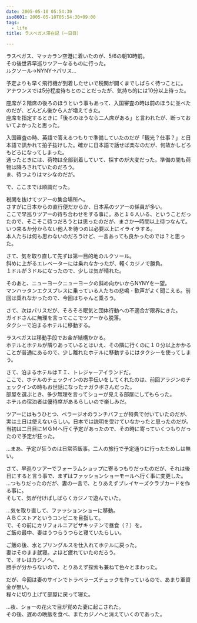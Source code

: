 ```yaml
---
date: 2005-05-10 05:54:30
iso8601: 2005-05-10T05:54:30+09:00
tags:
  - life
title: ラスベガス滞在記（一日目）

---
```


<div class="entry-body">
  <p>ラスベガス、マッカラン空港に着いたのが、5/6の朝10時前。<br />
    その後世界早巡りツアーなるものに行った。<br />
    ルクソール→NYNY→パリス…</p>

  <p>予定よりも早く飛行機が到着したせいで税関が開くまでしばらく待つことに。<br />
    アナウンスでは5分程度待ちとのことだったが、気持ち的には10分以上待った。</p>

  <p>座席が２階席の後ろのほうという事もあって、入国審査の時は前のほうに並べたのだが、どんどん後から人が増えてきた。<br />
    座席を指定するときに「後ろのほうなら二人席がある」と言われたが、断っておいてよかったと思った。</p>

  <p>入国審査の時、英語で答えるつもりで準備していたのだが「観光？仕事？」と日本語で訊かれて拍子抜けした。確かに日本語で話せば楽なのだが、何故かしどろもどろになってしまった。<br />
    通ったときには、荷物は全部到着していて、探すのが大変だった。準備の間も荷物は降ろされていたのだろう。<br />
    ま、待つよりはマシなのだが。</p>

  <p>で、ここまでは順調だった。</p>

  <p>税関を抜けてツアーの集合場所へ。<br />
    さすがに日本からの直行便だからか、日本系のツアーの係員が多い。<br />
    ここで早巡りツアーの待ち合わせをする事に。あと１６人いる、ということだったので、そこそこ待つだろうとは思ったのだが、まさか一時間以上待つなんて。<br />
    いつ来るか分からない他人を待つのは必要以上にイライラする。<br />
    本人たちは何も思わないのだろうけど、一言あっても良かったのでは？と思った。</p>

  <p>さて、気を取り直して先ずは第一目的地のルクソール。<br />
    斜めに上がるエレベーターには乗れなかったが、軽くカジノで勝負。<br />
    １ドルが３ドルになったので、少しは気が晴れた。</p>

  <p>そのあと、ニューヨークニューヨークの斜め向かいからNYNYを一望。<br />
    マンハッタンエクスプレスに乗っている人たちの悲鳴・歓声がよく聞こえる。前回は乗れなかったので、今回はちゃんと乗ろう。</p>

  <p>さて、次はパリスだが、そろそろ眠気と団体行動への不適合が限界にきた。<br />
    ガイドさんに無理を言ってここでツアーから脱落。<br />
    タクシーで泊まるホテルに移動する。</p>

  <p>ラスベガスは移動手段でお金が結構かかる。<br />
    ホテルとホテルが隣りあっているとはいえ、その隣に行くのに１０分以上かかることが普通にあるので、少し離れたホテルに移動するにはタクシーを使ってしまう。</p>

  <p>さて、泊まるホテルはＴＩ、トレジャーアイランドだ。<br />
    ここで、ホテルのチェックインのお手伝いをしてくれたのは、前回アラジンのチェックインの時もお世話になったナガクボさんだった。<br />
    部屋を選ぶとき、多少無理を言ってショーが見える部屋にしてもらった。<br />
    ホテルの宿泊者は優待席があるらしいので楽しみだ。</p>

  <p>ツアーにはもうひとつ、ベラージオのランチバフェが特典で付いていたのだが、実は土日は使えないらしい。日本では説明を受けていなかったと思ったのだが。<br />
    当初は二日目にＭＧＭへ行く予定があったので、その時に寄っていくつもりだったので予定が狂った。</p>

  <p>…まあ、予定が狂うのは日常茶飯事。二人の旅行で予定通りに行ったためしは無い。</p>

  <p>さて、早巡りツアーでフォーラムショップに寄るつもりだったのだが、それは後日にすると言う事で、まずはファッションショーモールへ行く事に変更した。<br />
    …つもりだったのだが、妻の一言で、とりあえずプレイヤーズクラブカードを作る事に。<br />
    そして、気が付けばしばらくカジノで遊んでいた。</p>

  <p>…気を取り直して、ファッションショーに移動。<br />
    ＡＢＣストアというコンビニを目指して。<br />
    で、その前にカリフォルニアピザキッチンで昼食（？）を。<br />
    ご飯の最中、妻はうつらうつらと寝ていたらしい。</p>

  <p>ご飯の後、水とプリングルスを仕入れてホテルに戻った。<br />
    妻はそのまま就寝。よほど疲れていたのだろう。<br />
    で、オレはカジノへ。<br />
    勝手が分からないので、とりあえず探索も兼ねて色々とまわった。</p>

  <p>だが、今回は妻のサインでトラベラーズチェックを作っているので、あまり軍資金が無い。<br />
    程々に切り上げて部屋に戻って寝た。</p>

  <p>…夜、ショーの花火で目が覚めた妻に起こされた。<br />
    その後、遅めの晩飯を食べ、またカジノへと消えていくのであった。</p>
</div>
